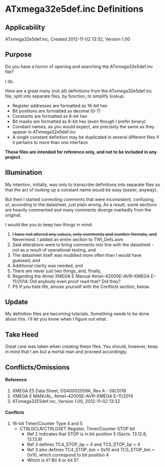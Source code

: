 # ATxmega32e5def.inc Definitions
## Applicability
ATxmega32e5def.inc, Created 2012-11-02 13:32, Version 1.00
## Purpose
Do you have a horror of opening and searching the ATxmega32e5def.inc file?

I do.

Here are a great many (not all) definitions from the ATxmega32e5def.inc file,
split into separate files, by function, to simplify lookup.
- Register addresses are formatted as 16-bit hex
- Bit positions are formatted as decimal (0-7)
- Constants are formatted as 8-bit hex
- Bit masks are formatted as 8-bit hex (even though I prefer binary)
- Constant names, as you would expect, are precisely the same as they appear in ATxmega32e5def.inc
- A single constant definition may be duplicated in several different files if it
pertains to more than one interface

**These files are intended for reference only, and not to be included in any project.**

## Illumination
My intention, initially, was only to transcribe definitions into separate files so
that the act of looking up a constant name would be easy (easier, anyway).

But then I started correcting comments that were inconsistent, confusing, or, according to the
datasheet, just plain wrong. As a result, some sections are heavily commented and many
comments diverge markedly from the original.

I would like you to keep two things in mind:
1. ~~I have not altered any values, only comments and number formats, and~~
Nevermind. I added an entire section to TWI_Defs.asm
2. Said alterations were to bring comments into line with the datasheet - not as a result of operational testing, and
3. The datasheet itself was muddled more often than I would have guessed, and
4. Additional clarity was needed, and
5. There are never just two things, and, finally,
6. Regarding the Atmel XMEGA E Manual Atmel–42005E–AVR–XMEGA E–11/2014: Did anybody even proof read
that? Did they?
7. PS If you hate life, amuse yourself with the Conflicts section, below.

## Update
My definition files are becoming tutorials. Something needs to be done about this.
I'll let you know when I figure out what.

## Take Heed
Great care was taken when creating these files. You should, however, keep in
mind that I am but a mortal man and proceed accordingly.

## Conflicts/Omissions
#### Reference
1. XMEGA E5 Data Sheet,  DS40002059A, Rev A - 08/2018
2. XMEGA E MANUAL,       Atmel–42005E–AVR–XMEGA E–11/2014
3. ATxmega32E5def.inc,   Version 1.00, 2012-11-02 13:32

#### Conflicts
1. 16-bit Timer/Counter Type 4 and 5
   - CTRLGCLR/CTRLGSET Register, Timer/Counter STOP bit
     - Ref 2 indicates that STOP is in bit position 5 (Sects. 13.12.8, 13.13.9)
     - Ref 3 defines TC4_STOP_bp = 4 and TC5_STOP_bp = 4
     - Ref 3 also defines TC4_STOP_bm = 0x10 and TC5_STOP_bm = 0x10, which correspond to bit position 4
     - Which is it? Bit 4 or bit 5?
